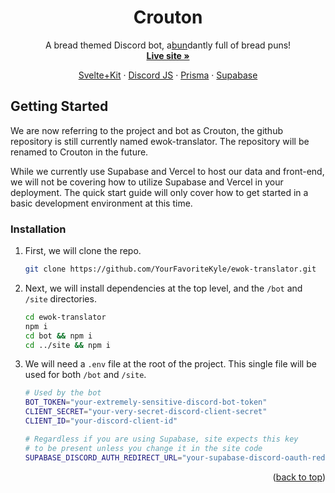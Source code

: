 <a name="readme-top"></a>

<div align="center">
  <h1 align="center">Crouton</h3>

  <p align="center">
    A bread themed Discord bot, a<u>bun</u>dantly full of bread puns!
    <br />
    <a href="https://ewok-translator.vercel.app"><strong>Live site »</strong></a>
  </p>
  <p>
  <a href="https://kit.svelte.dev/">Svelte+Kit</a>
  <span> · </span>
  <a href="https://discord.js.org/">Discord JS</a>
  <span> · </span>
  <a href="https://www.prisma.io/">Prisma</a>
  <span> · </span>
  <a href="https://supabase.com">Supabase</a>
  </p>
</div>

<!-- GETTING STARTED -->

## Getting Started

We are now referring to the project and bot as Crouton, the github repository is still currently named ewok-translator. The repository will be renamed to Crouton in the future.

While we currently use Supabase and Vercel to host our data and front-end, we will not be covering how to utilize Supabase and Vercel in your deployment. The quick start guide will only cover how to get started in a basic development environment at this time.

### Installation

1. First, we will clone the repo.
   ```sh
   git clone https://github.com/YourFavoriteKyle/ewok-translator.git
   ```
2. Next, we will install dependencies at the top level, and the `/bot` and `/site` directories.
   ```sh
   cd ewok-translator
   npm i
   cd bot && npm i
   cd ../site && npm i
   ```
3. We will need a `.env` file at the root of the project. This single file will be used for both `/bot` and `/site`.

   ```sh
   # Used by the bot
   BOT_TOKEN="your-extremely-sensitive-discord-bot-token"
   CLIENT_SECRET="your-very-secret-discord-client-secret"
   CLIENT_ID="your-discord-client-id"

   # Regardless if you are using Supabase, site expects this key
   # to be present unless you change it in the site code
   SUPABASE_DISCORD_AUTH_REDIRECT_URL="your-supabase-discord-oauth-redirect-url"
   ```

<p align="right">(<a href="#readme-top">back to top</a>)</p>
